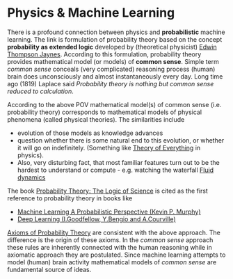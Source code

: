 # Physics & Machine Learning
There is a profound connection between physics and **probabilistic** machine learning. The link is formulation of
probability theory based on the concept **probability as extended logic** developed by (theoretical physicist) 
[Edwin Thompson Jaynes](https://en.wikipedia.org/wiki/Edwin_Thompson_Jaynes). According to this formulation, 
probability theory provides mathematical model (or models) of **common sense**. Simple term _common sense_ conceals 
(very complicated) reasoning process (human) brain does unconsciously and almost instantaneously every day.
Long time ago (1819) Laplace said _Probability theory is nothing but common sense reduced to calculation_.

According to the above POV mathematical model(s) of common sense (i.e. probability theory) corresponds to 
mathematical models of physical phenomena (called physical theories). The similarities include
   * evolution of those models as knowledge advances
   * question whether there is some natural end to this evolution, or whether it will go on indefinitely.
     (Something like [Theory of Everything](https://en.wikipedia.org/wiki/Theory_of_everything) in physics).
   * Also, very disturbing fact, that most familiar features turn out to be the hardest to understand or compute
    - e.g. watching the waterfall [Fluid dynamics](https://en.wikipedia.org/wiki/Fluid_dynamics)      

The book [Probability Theory: The Logic of Science](https://www.amazon.com/Probability-Theory-Science-T-Jaynes/dp/0521592712)
is cited as the first reference to probability theory in books like
   * [Machine Learning A Probabilistic Perspective (Kevin P. Murphy)](https://mitpress.mit.edu/books/machine-learning-1)
   * [Deep Learning (I.Goodfellow, Y.Bengio and A.Courville)](https://mitpress.mit.edu/books/deep-learning)
   
[Axioms of Probability Theory](https://en.wikipedia.org/wiki/Probability_axioms) are consistent with
the above approach. The difference is the origin of these axioms. In the _common sense_ approach these rules are 
inherently connected with the human reasoning while in axiomatic approach they are postulated.
Since machine learning attempts to model (human) brain activity mathematical models of _common sense_ are fundamental
source of ideas.
   

